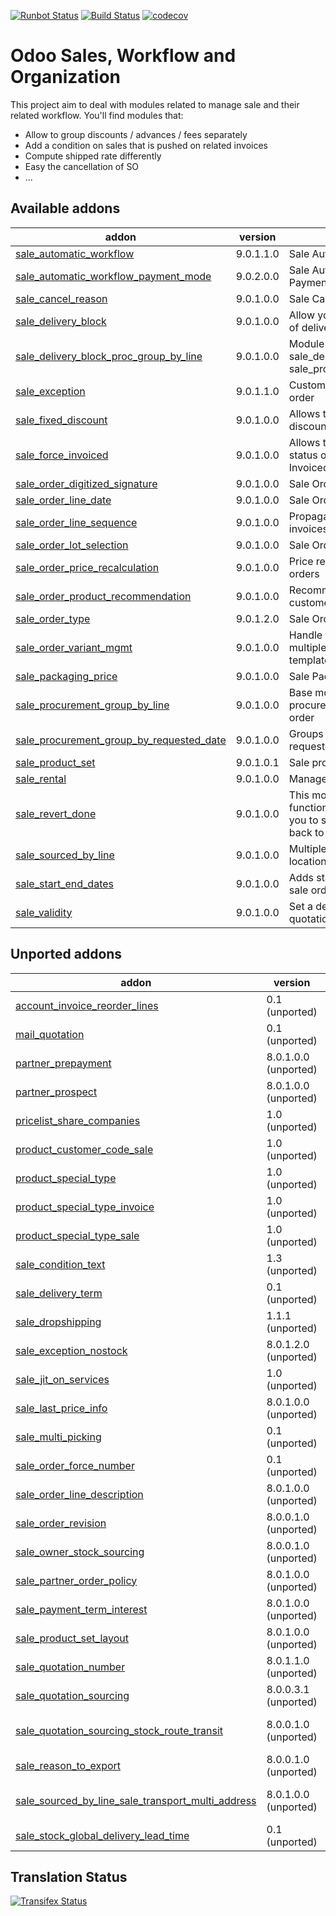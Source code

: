 [![Runbot Status](https://runbot.odoo-community.org/runbot/badge/flat/167/9.0.svg)](https://runbot.odoo-community.org/runbot/repo/github-com-oca-sale-workflow-167)
[![Build Status](https://travis-ci.org/OCA/sale-workflow.svg?branch=9.0)](https://travis-ci.org/OCA/sale-workflow)
[![codecov](https://codecov.io/gh/OCA/sale-workflow/branch/9.0/graph/badge.svg)](https://codecov.io/gh/OCA/sale-workflow)

Odoo Sales, Workflow and Organization
======================================

This project aim to deal with modules related to manage sale and their related workflow. You'll find modules that:

 - Allow to group discounts / advances / fees separately
 - Add a condition on sales that is pushed on related invoices
 - Compute shipped rate differently
 - Easy the cancellation of SO
 - ...

[//]: # (addons)

Available addons
----------------
addon | version | summary
--- | --- | ---
[sale_automatic_workflow](sale_automatic_workflow/) | 9.0.1.1.0 | Sale Automatic Workflow
[sale_automatic_workflow_payment_mode](sale_automatic_workflow_payment_mode/) | 9.0.2.0.0 | Sale Automatic Workflow - Payment Mode
[sale_cancel_reason](sale_cancel_reason/) | 9.0.1.0.0 | Sale Cancel Reason
[sale_delivery_block](sale_delivery_block/) | 9.0.1.0.0 | Allow you to block the creation of deliveries from a sale order.
[sale_delivery_block_proc_group_by_line](sale_delivery_block_proc_group_by_line/) | 9.0.1.0.0 | Module that allows module sale_delivery_block to work with sale_procurement_group_by_line
[sale_exception](sale_exception/) | 9.0.1.1.0 | Custom exceptions on sale order
[sale_fixed_discount](sale_fixed_discount/) | 9.0.1.0.0 | Allows to apply fixed amount discounts in sales orders.
[sale_force_invoiced](sale_force_invoiced/) | 9.0.1.0.0 | Allows to force the invoice status of the sales order to Invoiced
[sale_order_digitized_signature](sale_order_digitized_signature/) | 9.0.1.0.0 | Sale Order Digitized Signature
[sale_order_line_date](sale_order_line_date/) | 9.0.1.0.0 | Sale Order Line Date
[sale_order_line_sequence](sale_order_line_sequence/) | 9.0.1.0.0 | Propagates SO line sequence to invoices and stock picking.
[sale_order_lot_selection](sale_order_lot_selection/) | 9.0.1.0.0 | Sale Order Lot Selection
[sale_order_price_recalculation](sale_order_price_recalculation/) | 9.0.1.0.0 | Price recalculation in sales orders
[sale_order_product_recommendation](sale_order_product_recommendation/) | 9.0.1.0.0 | Recommend products to sell to customer based on history
[sale_order_type](sale_order_type/) | 9.0.1.2.0 | Sale Order Types
[sale_order_variant_mgmt](sale_order_variant_mgmt/) | 9.0.1.0.0 | Handle the addition/removal of multiple variants from product template into the sales order
[sale_packaging_price](sale_packaging_price/) | 9.0.1.0.0 | Sale Packaging Price
[sale_procurement_group_by_line](sale_procurement_group_by_line/) | 9.0.1.0.0 | Base module for multiple procurement group by Sale order
[sale_procurement_group_by_requested_date](sale_procurement_group_by_requested_date/) | 9.0.1.0.0 | Groups pickings based on requested date of order line
[sale_product_set](sale_product_set/) | 9.0.1.0.1 | Sale product set
[sale_rental](sale_rental/) | 9.0.1.0.0 | Manage Rental of Products
[sale_revert_done](sale_revert_done/) | 9.0.1.0.0 | This module extends the functionality of sales to allow you to set a sales order done back to state 'Sale Order'.
[sale_sourced_by_line](sale_sourced_by_line/) | 9.0.1.0.0 | Multiple warehouse source locations for Sale order
[sale_start_end_dates](sale_start_end_dates/) | 9.0.1.0.0 | Adds start date and end date on sale order lines
[sale_validity](sale_validity/) | 9.0.1.0.0 | Set a default validity delay on quotations


Unported addons
---------------
addon | version | summary
--- | --- | ---
[account_invoice_reorder_lines](account_invoice_reorder_lines/) | 0.1 (unported) | Invoice lines with sequence number
[mail_quotation](mail_quotation/) | 0.1 (unported) | Mail quotation
[partner_prepayment](partner_prepayment/) | 8.0.1.0.0 (unported) | Option on partner to set prepayment policy
[partner_prospect](partner_prospect/) | 8.0.1.0.0 (unported) | Partner Prospect
[pricelist_share_companies](pricelist_share_companies/) | 1.0 (unported) | Share pricelist between compagnies, not product
[product_customer_code_sale](product_customer_code_sale/) | 1.0 (unported) | Product Customer code on sale
[product_special_type](product_special_type/) | 1.0 (unported) | Product Special Types
[product_special_type_invoice](product_special_type_invoice/) | 1.0 (unported) | Product Special Type on Invoice
[product_special_type_sale](product_special_type_sale/) | 1.0 (unported) | Product Special Type on Sale
[sale_condition_text](sale_condition_text/) | 1.3 (unported) | Sale/invoice condition
[sale_delivery_term](sale_delivery_term/) | 0.1 (unported) | Delivery term for sale orders
[sale_dropshipping](sale_dropshipping/) | 1.1.1 (unported) | Sale Dropshipping
[sale_exception_nostock](sale_exception_nostock/) | 8.0.1.2.0 (unported) | Sale stock exception
[sale_jit_on_services](sale_jit_on_services/) | 1.0 (unported) | Sale Service Just In Time
[sale_last_price_info](sale_last_price_info/) | 8.0.1.0.0 (unported) | Product Last Price Info - Sale
[sale_multi_picking](sale_multi_picking/) | 0.1 (unported) | Multi Pickings from Sale Orders
[sale_order_force_number](sale_order_force_number/) | 0.1 (unported) | Force sale orders numeration
[sale_order_line_description](sale_order_line_description/) | 8.0.1.0.0 (unported) | Sale order line description
[sale_order_revision](sale_order_revision/) | 8.0.0.1.0 (unported) | Sale order revisions
[sale_owner_stock_sourcing](sale_owner_stock_sourcing/) | 8.0.0.1.0 (unported) | Manage stock ownership on sale order lines
[sale_partner_order_policy](sale_partner_order_policy/) | 8.0.1.0.0 (unported) | Adds customer create invoice method on partner form
[sale_payment_term_interest](sale_payment_term_interest/) | 8.0.1.0.0 (unported) | Sales Payment Term Interests
[sale_product_set_layout](sale_product_set_layout/) | 8.0.1.0.0 (unported) | Sale product set layout
[sale_quotation_number](sale_quotation_number/) | 8.0.1.1.0 (unported) | Different sequence for sale quotations
[sale_quotation_sourcing](sale_quotation_sourcing/) | 8.0.0.3.1 (unported) | manual sourcing of sale quotations
[sale_quotation_sourcing_stock_route_transit](sale_quotation_sourcing_stock_route_transit/) | 8.0.0.1.0 (unported) | Link module for sale_quotation_sourcing + stock_route_transit
[sale_reason_to_export](sale_reason_to_export/) | 8.0.0.1.0 (unported) | Reason to export in Sales Order
[sale_sourced_by_line_sale_transport_multi_address](sale_sourced_by_line_sale_transport_multi_address/) | 8.0.1.0.0 (unported) | Make sale_sourced_by_line and sale_transport_multi_addresswork together
[sale_stock_global_delivery_lead_time](sale_stock_global_delivery_lead_time/) | 0.1 (unported) | Sale global delivery lead time

[//]: # (end addons)

Translation Status
------------------
[![Transifex Status](https://www.transifex.com/projects/p/OCA-sale-workflow-9-0/chart/image_png)](https://www.transifex.com/projects/p/OCA-sale-workflow-9-0)
